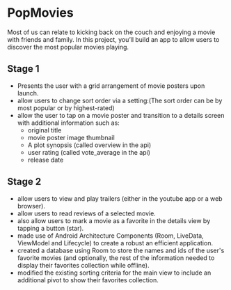 # PopMovies 
Most of us can relate to kicking back on the couch and enjoying a movie with friends and family. In this project, you’ll build an app to allow users to discover the most popular movies playing.

## Stage 1
- Presents the user with a grid arrangement of movie posters upon launch.
- allow users to change sort order via a setting:(The sort order can be by most popular or by highest-rated)
- allow the user to tap on a movie poster and transition to a details screen with additional information such as:
  * original title
  * movie poster image thumbnail
  * A plot synopsis (called overview in the api)
  * user rating (called vote_average in the api)
  * release date
## Stage 2
- allow users to view and play trailers (either in the youtube app or a web browser).
- allow users to read reviews of a selected movie.
- also allow users to mark a movie as a favorite in the details view by tapping a button (star).
- made use of Android Architecture Components (Room, LiveData, ViewModel and Lifecycle) to create a robust an efficient application.
- created a database using Room to store the names and ids of the user's favorite movies (and optionally, the rest of the information needed to display their favorites collection while offline).
- modified the existing sorting criteria for the main view to include an additional pivot to show their favorites collection.
